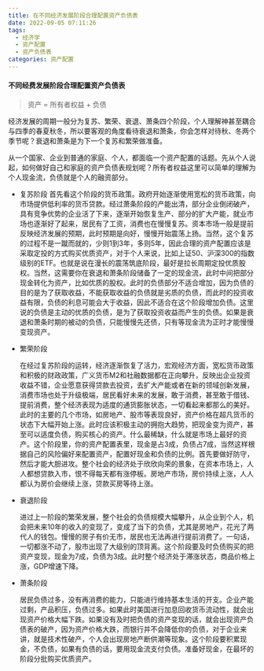 ```yaml
---
title: 在不同经济发展阶段合理配置资产负债表
date: 2022-09-05 07:11:26
tags:
  - 经济学
  - 资产配置
  - 资产负债表
categories: 资产配置
---
```


#### 不同经费发展阶段合理配置资产负债表

> 资产 = 所有者权益 + 负债

经济发展的周期一般分为复苏、繁荣、衰退、萧条四个阶段，个人理解神甚至耦合与四季的春夏秋冬，所以要客观的角度看待衰退和萧条，你会怎样对待秋、冬两个季节呢？衰退和萧条是为下一个复苏和繁荣做准备。

<!--more-->

从一个国家、企业到普通的家庭、个人，都面临一个资产配置的话题。先从个人说起，如何做好自己和家庭的资产负债表规划呢？所有者权益这里可以简单的理解为个人现金流，负债就是个人的融资部分。

* 复苏阶段
  首先看这个阶段的货币政策。政府开始逐渐使用宽松的货币政策，向市场提供低利率的货币贷款。经过萧条阶段的产能出清，部分企业倒闭破产，具有竞争优势的企业活了下来，逐渐开始恢复生产、部分的扩大产能，就业市场也逐渐好了起来，居民有了工资，消费也在慢慢复苏。资本市场一般是提前反映经济发展的预期，此时预期是向好，慢慢开始震荡上扬。当然，这个复苏的过程不是一蹴而就的，少则1到3年，多则5年，因此合理的资产配置应该是采取定投的方式购买优质资产，对于个人来说，比如上证50、沪深300的指数级别的ETF。也就是说在漫长的震荡筑底阶段，最好是拉长周期定投优质股权。当然，这需要你在衰退和萧条阶段储备了一定的现金流，此时中间把部分现金转化为资产，比如优质的股权。此时的负债部分不适合增加，因为负债的目的是为了获取收益，不能获取收益的负债就是劣质的负债，而此时的投资收益有限，负债的利息可能会大于收益，因此不适合在这个阶段增加负债。这里说的负债是主动的优质的负债，是为了获取投资收益而产生的负债。如果是衰退和萧条时期的被动的负债，只能慢慢先还债，只有等现金流为正时才能慢慢变现资产。
  
* 繁荣阶段

  在经过复苏阶段的运转，经济逐渐恢复了活力，宏观经济方面，宽松货币政策和积极的财政政策，广义货币M2和社融数据都在正向攀升，反映出企业投资收益不错，企业愿意获得贷款去投资，去扩大产能或者在新的领域创新发展，消费市场也处于升级极端，居民看好未来的发展，敢于消费，甚至敢于借钱、提前消费，整个经济表现为适度的通货膨胀状态，一切看起来都那么的美好。此时的主要的几个市场，如房地产、股市等表现良好，资产价格在超凡货币的状态下大幅开始上涨。此时应该积极主动的拥抱大趋势，把现金变为资产，甚至可以适度负债，购买核心的资产。什么最稀缺，什么就是市场上最好的资产。这个阶段里，你的资产配置表里，现金是占3成，负债占7成，当然这样根据自己的风险偏好来配置资产，配置好现金和负债的比例。首先要做好防守，然后才能大胆进攻。整个社会的经济处于欣欣向荣的景象，在资本市场上，人人都想贷款入市，恨不得每天都有涨停板。房地产市场，房价持续上涨，人人都认为房价会继续上涨，贷款买房等待上涨。

* 衰退阶段

  进过上一阶段的繁荣发展，整个社会的负债规模大幅攀升，从企业到个人，机会把未来10年的收入的变现了，变成了当下的负债，尤其是房地产，花光了两代人的钱包。慢慢的房子有价无市，居民也无法再进行提前消费了。一句话，一切都涨不动了，股市出现了大级别的顶背离。这个阶段要及时负债购买的把资产变现，现金为7成，负债为3成。此时整个经济处于滞涨状态，商品价格上涨，GDP增速下降。
  
* 萧条阶段

  居民负债过多，没有再消费的能力，只能进行维持基本生活的开支。企业产能过剩，产品积压，负债过多。如果此时美国进行加息回收货币流动性，就会出现资产价格大幅下跌。如果没有及时把负债的资产变现的话，就会出现资产负债表的破产，因为资产价格大跌，而银行并不会降低你的负债，对于企业来讲，就是技术性破产，个人会出现房地产断供潮等现象。这个阶段要积累现金，不负债，如果有负债的话，要用现金流支付负债。准备好现金，在最坏的阶段分批购买优质资产。

